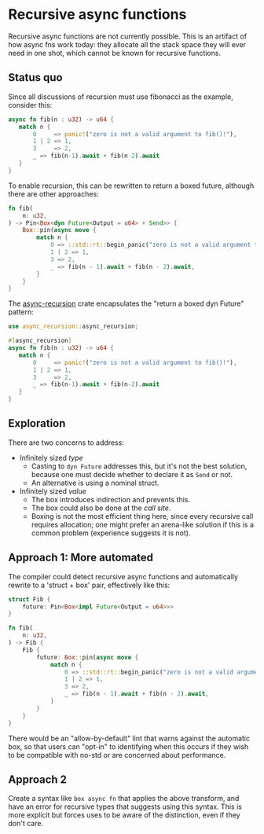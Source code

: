 # Recursive async functions

Recursive async functions are not currently possible. This is an artifact of how async fns work today: they allocate all the stack space they will ever need in one shot, which cannot be known for recursive functions.

## Status quo

Since all discussions of recursion must use fibonacci as the example, consider this:

```rust
async fn fib(n : u32) -> u64 {
   match n {
       0     => panic!("zero is not a valid argument to fib()!"),
       1 | 2 => 1,
       3     => 2,
       _ => fib(n-1).await + fib(n-2).await
   }
}
```

To enable recursion, this can be rewritten to return a boxed future, although there are other approaches:

```rust
fn fib(
    n: u32,
) -> Pin<Box<dyn Future<Output = u64> + Send>> {
    Box::pin(async move {
        match n {
            0 => ::std::rt::begin_panic("zero is not a valid argument to fib()!"),
            1 | 2 => 1,
            3 => 2,
            _ => fib(n - 1).await + fib(n - 2).await,
        }
    }
}
```

The [async-recursion](https://crates.io/crates/async-recursion) crate encapsulates the "return a boxed dyn Future" pattern:

```rust
use async_recursion::async_recursion;

#[async_recursion]
async fn fib(n : u32) -> u64 {
   match n {
       0     => panic!("zero is not a valid argument to fib()!"),
       1 | 2 => 1,
       3     => 2,
       _ => fib(n-1).await + fib(n-2).await
   }
}
```

## Exploration

There are two concerns to address:

- Infinitely sized _type_
  - Casting to `dyn Future` addresses this, but it's not the best solution, because one must decide whether to declare it as `Send` or not.
  - An alternative is using a nominal struct.
- Infinitely sized _value_
  - The box introduces indirection and prevents this.
  - The box could also be done at the _call site_.
  - Boxing is not the most efficient thing here, since every recursive call requires allocation; one might prefer an arena-like solution if this is a common problem (experience suggests it is not).

## Approach 1: More automated

The compiler could detect recursive async functions and automatically rewrite to a 'struct + box' pair, effectively like this:

```rust
struct Fib {
    future: Pin<Box<impl Future<Output = u64>>>
}

fn fib(
    n: u32,
) -> Fib {
    Fib {
        future: Box::pin(async move {
            match n {
                0 => ::std::rt::begin_panic("zero is not a valid argument to fib()!"),
                1 | 2 => 1,
                3 => 2,
                _ => fib(n - 1).await + fib(n - 2).await,
            }
        }
    }
}
```

There would be an "allow-by-default" lint that warns against the automatic box, so that users can "opt-in" to identifying when this occurs if they wish to be compatible with no-std or are concerned about performance.

## Approach 2

Create a syntax like `box async fn` that applies the above transform, and have an error for recursive types that suggests using this syntax. This is more explicit but forces uses to be aware of the distinction, even if they don't care.
